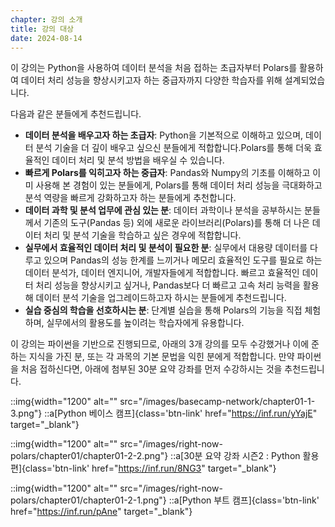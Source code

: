 ```yaml
---
chapter: 강의 소개
title: 강의 대상
date: 2024-08-14
---
```


이 강의는 Python을 사용하여 데이터 분석을 처음 접하는 초급자부터 Polars를 활용하여 데이터 처리 성능을 향상시키고자 하는 중급자까지 다양한 학습자를 위해 설계되었습니다.

다음과 같은 분들에게 추천드립니다.

- **데이터 분석을 배우고자 하는 초급자**: Python을 기본적으로 이해하고 있으며, 데이터 분석 기술을 더 깊이 배우고 싶으신 분들에게 적합합니다.Polars를 통해 더욱 효율적인 데이터 처리 및 분석 방법을 배우실 수 있습니다.
- **빠르게 Polars를 익히고자 하는 중급자**: Pandas와 Numpy의 기초를 이해하고 이미 사용해 본 경험이 있는 분들에게, Polars를 통해 데이터 처리 성능을 극대화하고 분석 역량을 빠르게 강화하고자 하는 분들에게 추천합니다.
- **데이터 과학 및 분석 업무에 관심 있는 분**: 데이터 과학이나 분석을 공부하시는 분들께서 기존의 도구(Pandas 등) 외에 새로운 라이브러리(Polars)를 통해 더 나은 데이터 처리 및 분석 기술을 학습하고 싶은 경우에 적합합니다.
- **실무에서 효율적인 데이터 처리 및 분석이 필요한 분**: 실무에서 대용량 데이터를 다루고 있으며 Pandas의 성능 한계를 느끼거나 메모리 효율적인 도구를 필요로 하는 데이터 분석가, 데이터 엔지니어, 개발자들에게 적합합니다. 빠르고 효율적인 데이터 처리 성능을 향상시키고 싶거나, Pandas보다 더 빠르고 고속 처리 능력을 활용해 데이터 분석 기술을 업그레이드하고자 하시는 분들에게 추천드립니다.
- **실습 중심의 학습을 선호하시는 분**: 단계별 실습을 통해 Polars의 기능을 직접 체험하며, 실무에서의 활용도를 높이려는 학습자에게 유용합니다.

이 강의는 파이썬을 기반으로 진행되므로, 아래의 3개 강의를 모두 수강했거나 이에 준하는 지식을 가진 분, 또는 각 과목의 기본 문법을 익힌 분에게 적합합니다.
만약 파이썬을 처음 접하신다면, 아래에 첨부된 30분 요약 강좌를 먼저 수강하시는 것을 추천드립니다.

::img{width="1200" alt="" src="/images/basecamp-network/chapter01-1-3.png"}
::a[Python 베이스 캠프]{class='btn-link' href="https://inf.run/yYajE" target="\_blank"}

::img{width="1200" alt="" src="/images/right-now-polars/chapter01/chapter01-2-2.png"}
::a[30분 요약 강좌 시즌2 : Python 활용편]{class='btn-link' href="https://inf.run/8NG3" target="\_blank"}

::img{width="1200" alt="" src="/images/right-now-polars/chapter01/chapter01-2-1.png"}
::a[Python 부트 캠프]{class='btn-link' href="https://inf.run/pAne" target="\_blank"}
